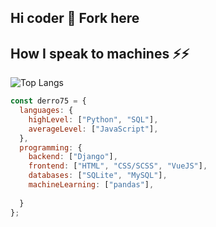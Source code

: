 ## Hi coder 👋 Fork here
<!--![GitHub Stats](https://github-readme-stats.vercel.app/api?username=derro75&show_icons=true&theme=tokyonight) -->
## How I speak to machines ⚡⚡
![Top Langs](https://github-readme-stats.vercel.app/api/top-langs/?username=derro75&layout=compact&theme=tokyonight)

``` js
const derro75 = {
  languages: {
    highLevel: ["Python", "SQL"],
    averageLevel: ["JavaScript"],
  },
  programming: {
    backend: ["Django"],
    frontend: ["HTML", "CSS/SCSS", "VueJS"],
    databases: ["SQLite", "MySQL"],
    machineLearning: ["pandas"],
    
  }
};

```
<!--
![GitHub Activity Graph](https://github-readme-activity-graph.vercel.app/graph?username=derro75&theme=react-dark)

<!--
**derro75/derro75** is a ✨ _special_ ✨ repository because its `README.md` (this file) appears on your GitHub profile.

Here are some ideas to get you started:

- 🔭 I’m currently working on ...
- 🌱 I’m currently learning ...
- 👯 I’m looking to collaborate on ...
- 🤔 I’m looking for help with ...
- 💬 Ask me about ...
- 📫 How to reach me: ...
- 😄 Pronouns: ...
- ⚡ Fun fact: ...
-->

